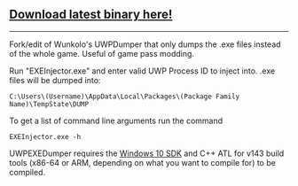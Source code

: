 ## [Download latest binary here!](https://github.com/ImNotSimon/UWPEXEDumper/releases/)

---

Fork/edit of Wunkolo's UWPDumper that only dumps the .exe files instead of the whole game. Useful of game pass modding.


Run "EXEInjector.exe" and enter valid UWP Process ID to inject into.
.exe files will be dumped into:

`C:\Users\(Username)\AppData\Local\Packages\(Package Family Name)\TempState\DUMP`

To get a list of command line arguments run the command

`EXEInjector.exe -h`

UWPEXEDumper requires the [Windows 10 SDK](https://developer.microsoft.com/en-us/windows/downloads/windows-10-sdk) and C++ ATL for v143 build tools (x86-64 or ARM, depending on what you want to compile for) to be compiled.
